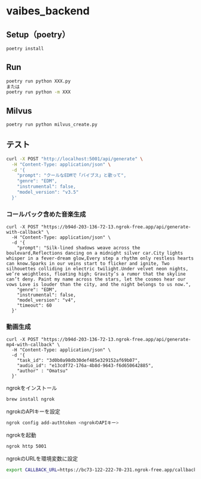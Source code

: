 # vaibes_backend

## Setup（poetry）

```bash
poetry install
```

## Run

```bash
poetry run python XXX.py
または
poetry run python -m XXX
```

## Milvus

```bash
poetry run python milvus_create.py
```

## テスト

```bash
curl -X POST "http://localhost:5001/api/generate" \
  -H "Content-Type: application/json" \
  -d '{
    "prompt": "クールなEDMで「バイブス」と歌って",
    "genre": "EDM",
    "instrumental": false,
    "model_version": "v3.5"
  }'
```

### コールバック含めた音楽生成
```
curl -X POST "https://b94d-203-136-72-13.ngrok-free.app/api/generate-with-callback" \
  -H "Content-Type: application/json" \
  -d '{
    "prompt": "Silk‑lined shadows weave across the boulevard,Reflections dancing on a midnight silver car.City lights whisper in a fever‑dream glow,Every step a rhythm only restless hearts can know.Sparks in our veins start to flicker and ignite, Two silhouettes colliding in electric twilight.Under velvet neon nights, we’re weightless, floating high; Gravity’s a rumor that the skyline can’t deny. Paint my name across the stars, let the cosmos hear our vows Love is louder than the city, and the night belongs to us now.",
    "genre": "EDM",
    "instrumental": false,
    "model_version": "v4",
    "timeout": 60
  }'
```

### 動画生成
```
curl -X POST "https://b94d-203-136-72-13.ngrok-free.app/api/generate-mp4-with-callback" \
  -H "Content-Type: application/json" \
  -d '{
    "task_id": "3d0b0a98db30def485e329152af69b07",
    "audio_id": "e13cdf72-176a-4b8d-9643-f6d650642885",
    "author" : "Omatsu"
  }'
```
ngrokをインストール
```bash
brew install ngrok
```
ngrokのAPIキーを設定
```bash
ngrok config add-authtoken <ngrokのAPIキー>
```

ngrokを起動
```bash
ngrok http 5001
```

ngrokのURLを環境変数に設定
```bash
export CALLBACK_URL=https://bc73-122-222-70-231.ngrok-free.app/callback
```



